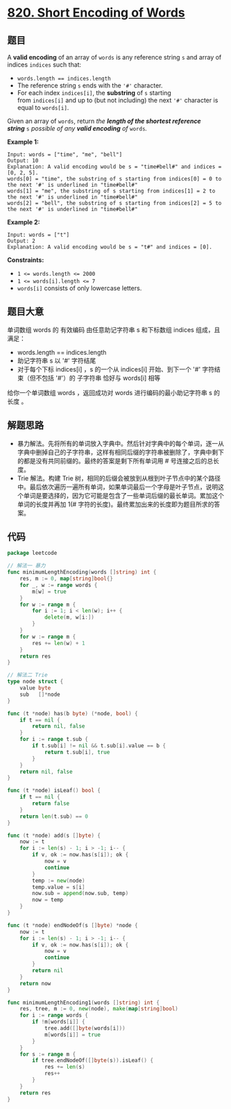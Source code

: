 # [820. Short Encoding of Words](https://leetcode.com/problems/short-encoding-of-words/)


## 题目

A **valid encoding** of an array of `words` is any reference string `s` and array of indices `indices` such that:

- `words.length == indices.length`
- The reference string `s` ends with the `'#'` character.
- For each index `indices[i]`, the **substring** of `s` starting from `indices[i]` and up to (but not including) the next `'#'` character is equal to `words[i]`.

Given an array of `words`, return *the **length of the shortest reference string*** `s` *possible of any **valid encoding** of* `words`*.*

**Example 1:**

```
Input: words = ["time", "me", "bell"]
Output: 10
Explanation: A valid encoding would be s = "time#bell#" and indices = [0, 2, 5].
words[0] = "time", the substring of s starting from indices[0] = 0 to the next '#' is underlined in "time#bell#"
words[1] = "me", the substring of s starting from indices[1] = 2 to the next '#' is underlined in "time#bell#"
words[2] = "bell", the substring of s starting from indices[2] = 5 to the next '#' is underlined in "time#bell#"
```

**Example 2:**

```
Input: words = ["t"]
Output: 2
Explanation: A valid encoding would be s = "t#" and indices = [0].
```

**Constraints:**

- `1 <= words.length <= 2000`
- `1 <= words[i].length <= 7`
- `words[i]` consists of only lowercase letters.

## 题目大意

单词数组 words 的 有效编码 由任意助记字符串 s 和下标数组 indices 组成，且满足：

- words.length == indices.length
- 助记字符串 s 以 '#' 字符结尾
- 对于每个下标 indices[i] ，s 的一个从 indices[i] 开始、到下一个 '#' 字符结束（但不包括 '#'）的 子字符串 恰好与 words[i] 相等

给你一个单词数组 words ，返回成功对 words 进行编码的最小助记字符串 s 的长度 。

## 解题思路

- 暴力解法。先将所有的单词放入字典中。然后针对字典中的每个单词，逐一从字典中删掉自己的子字符串，这样有相同后缀的字符串被删除了，字典中剩下的都是没有共同前缀的。最终的答案是剩下所有单词用 # 号连接之后的总长度。
- Trie 解法。构建 Trie 树，相同的后缀会被放到从根到叶子节点中的某个路径中。最后依次遍历一遍所有单词，如果单词最后一个字母是叶子节点，说明这个单词是要选择的，因为它可能是包含了一些单词后缀的最长单词。累加这个单词的长度并再加 1(# 字符的长度)。最终累加出来的长度即为题目所求的答案。

## 代码

```go
package leetcode

// 解法一 暴力
func minimumLengthEncoding(words []string) int {
    res, m := 0, map[string]bool{}
    for _, w := range words {
        m[w] = true
    }
    for w := range m {
        for i := 1; i < len(w); i++ {
            delete(m, w[i:])
        }
    }
    for w := range m {
        res += len(w) + 1
    }
    return res
}

// 解法二 Trie
type node struct {
    value byte
    sub   []*node
}

func (t *node) has(b byte) (*node, bool) {
    if t == nil {
        return nil, false
    }
    for i := range t.sub {
        if t.sub[i] != nil && t.sub[i].value == b {
            return t.sub[i], true
        }
    }
    return nil, false
}

func (t *node) isLeaf() bool {
    if t == nil {
        return false
    }
    return len(t.sub) == 0
}

func (t *node) add(s []byte) {
    now := t
    for i := len(s) - 1; i > -1; i-- {
        if v, ok := now.has(s[i]); ok {
            now = v
            continue
        }
        temp := new(node)
        temp.value = s[i]
        now.sub = append(now.sub, temp)
        now = temp
    }
}

func (t *node) endNodeOf(s []byte) *node {
    now := t
    for i := len(s) - 1; i > -1; i-- {
        if v, ok := now.has(s[i]); ok {
            now = v
            continue
        }
        return nil
    }
    return now
}

func minimumLengthEncoding1(words []string) int {
    res, tree, m := 0, new(node), make(map[string]bool)
    for i := range words {
        if !m[words[i]] {
            tree.add([]byte(words[i]))
            m[words[i]] = true
        }
    }
    for s := range m {
        if tree.endNodeOf([]byte(s)).isLeaf() {
            res += len(s)
            res++
        }
    }
    return res
}
```